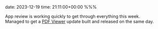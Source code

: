 date: 2023-12-19
time: 21:11:00+00:00
%%%

App review is working quickly to get through everything this week. Managed to get a [PDF Viewer](https://pdfviewer.io/) update built and released on the same day.
